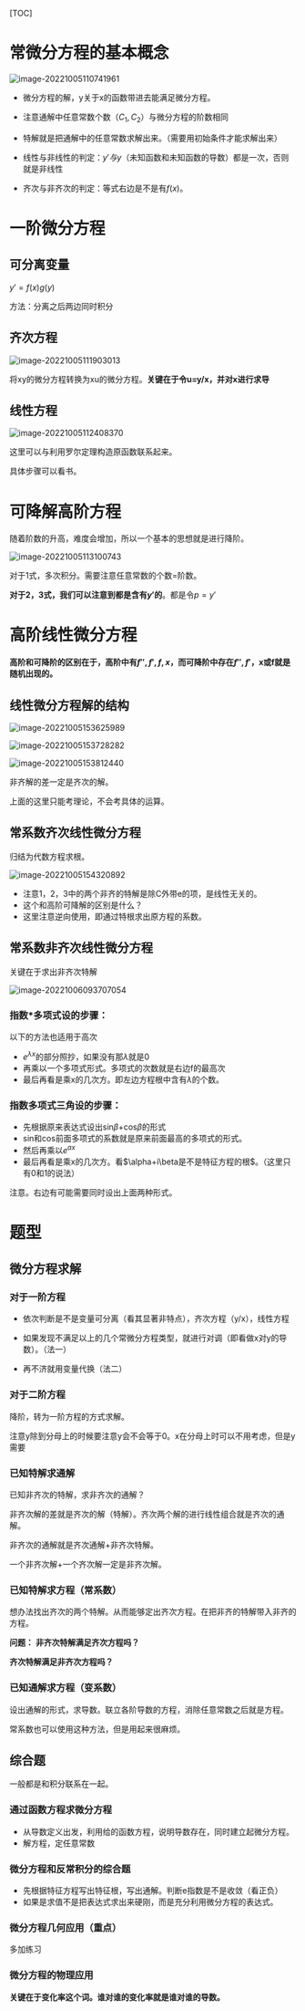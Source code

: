 [TOC]

# 常微分方程的基本概念

![image-20221005110741961](https://raw.githubusercontent.com/Alemdx/pic-bed/master/math3/image-20221005110741961.png)

+ 微分方程的解，y关于x的函数带进去能满足微分方程。

+ 注意通解中任意常数个数（$C_1,C_2$）与微分方程的阶数相同

+ 特解就是把通解中的任意常数求解出来。（需要用初始条件才能求解出来）
+ 线性与非线性的判定：$y'与y$（未知函数和未知函数的导数）都是一次，否则就是非线性
+ 齐次与非齐次的判定：等式右边是不是有$f(x)$。

# 一阶微分方程

## 可分离变量

$y'=f(x)g(y)$

方法：分离之后两边同时积分

## 齐次方程

![image-20221005111903013](https://raw.githubusercontent.com/Alemdx/pic-bed/master/math3/image-20221005111903013.png)

将xy的微分方程转换为xu的微分方程。**关键在于令u=y/x，并对x进行求导**

## 线性方程

![image-20221005112408370](https://raw.githubusercontent.com/Alemdx/pic-bed/master/math3/image-20221005112408370.png)

这里可以与利用罗尔定理构造原函数联系起来。

具体步骤可以看书。

# 可降解高阶方程

随着阶数的升高，难度会增加，所以一个基本的思想就是进行降阶。

![image-20221005113100743](https://raw.githubusercontent.com/Alemdx/pic-bed/master/math3/image-20221005113100743.png)

对于1式，多次积分。需要注意任意常数的个数=阶数。

**对于2，3式，我们可以注意到都是含有$y'$的**。都是令$p=y'$

# 高阶线性微分方程

**高阶和可降阶的区别在于，高阶中有$f'',f',f,x$，而可降阶中存在$f'',f'$，x或f就是随机出现的。**

## 线性微分方程解的结构

![image-20221005153625989](https://raw.githubusercontent.com/Alemdx/pic-bed/master/math3/image-20221005153625989.png)

![image-20221005153728282](https://raw.githubusercontent.com/Alemdx/pic-bed/master/math3/image-20221005153728282.png)

![image-20221005153812440](https://raw.githubusercontent.com/Alemdx/pic-bed/master/math3/image-20221005153812440.png)

非齐解的差一定是齐次的解。

上面的这里只能考理论，不会考具体的运算。

## 常系数齐次线性微分方程

归结为代数方程求根。

![image-20221005154320892](https://raw.githubusercontent.com/Alemdx/pic-bed/master/math3/image-20221005154320892.png)

+ 注意1，2，3中的两个非齐的特解是除C外带e的项，是线性无关的。
+ 这个和高阶可降解的区别是什么？
+ 这里注意逆向使用，即通过特根求出原方程的系数。

## 常系数非齐次线性微分方程

关键在于求出非齐次特解

![image-20221006093707054](https://raw.githubusercontent.com/Alemdx/pic-bed/master/math3/image-20221006093707054.png)

### 指数*多项式设的步骤：

以下的方法也适用于高次

+ $e^ {\lambda x}$的部分照抄，如果没有那$\lambda$就是0
+ 再乘以一个多项式形式。多项式的次数就是右边f的最高次
+ 最后再看是乘x的几次方。即左边方程根中含有$\lambda$的个数。

### 指数多项式三角设的步骤：

+ 先根据原来表达式设出sin$\beta$+cos$\beta$的形式
+ sin和cos前面多项式的系数就是原来前面最高的多项式的形式。
+ 然后再乘以$e^{ax}$
+ 最后再看是乘x的几次方。看$\alpha+i\beta是不是特征方程的根$。（这里只有0和1的说法）

注意。右边有可能需要同时设出上面两种形式。



# 题型

## 微分方程求解

### 对于一阶方程

+ 依次判断是不是变量可分离（看其显著非特点），齐次方程（y/x），线性方程

+ 如果发现不满足以上的几个常微分方程类型，就进行对调（即看做x对y的导数）。（法一）
+ 再不济就用变量代换（法二）

### 对于二阶方程

降阶，转为一阶方程的方式求解。



注意y除到分母上的时候要注意y会不会等于0。x在分母上时可以不用考虑，但是y需要

### 已知特解求通解

已知非齐次的特解，求非齐次的通解？

非齐次解的差就是齐次的解（特解）。齐次两个解的进行线性组合就是齐次的通解。

非齐次的通解就是齐次通解+非齐次特解。

一个非齐次解+一个齐次解一定是非齐次解。

### 已知特解求方程（常系数）

想办法找出齐次的两个特解。从而能够定出齐次方程。在把非齐的特解带入非齐的方程。

**问题：**
**非齐次特解满足齐次方程吗？**

**齐次特解满足非齐次方程吗？**

### 已知通解求方程（变系数）

设出通解的形式，求导数。联立各阶导数的方程，消除任意常数之后就是方程。

常系数也可以使用这种方法，但是用起来很麻烦。

## 综合题

一般都是和积分联系在一起。

### 通过函数方程求微分方程

+ 从导数定义出发，利用给的函数方程，说明导数存在，同时建立起微分方程。
+ 解方程，定任意常数

### 微分方程和反常积分的综合题

+ 先根据特征方程写出特征根，写出通解。判断e指数是不是收敛（看正负）
+ 如果是求值不是把表达式求出来硬刚，而是充分利用微分方程的表达式。

### 微分方程几何应用（重点）

多加练习

### 微分方程的物理应用

**关键在于变化率这个词。谁对谁的变化率就是谁对谁的导数。**